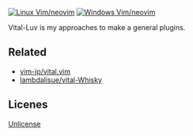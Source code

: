 [![Linux Vim/neovim](https://github.com/LumaKernel/vital-Luv/workflows/Linux%20Vim/neovim/badge.svg)](https://github.com/LumaKernel/vital-Luv/actions?query=workflow%3A%22Linux+Vim%2Fneovim%22)
[![Windows Vim/neovim](https://github.com/LumaKernel/vital-Luv/workflows/Windows%20Vim/neovim/badge.svg)](https://github.com/LumaKernel/vital-Luv/actions?query=workflow%3A%22Windows+Vim%2Fneovim%22)

Vital-Luv is my approaches to make a general plugins.


## Related

- [vim-jp/vital.vim](https://github.com/vim-jp/vital.vim)
- [lambdalisue/vital-Whisky](https://github.com/lambdalisue/vital-Whisky)

## Licenes

[Unlicense](https://unlicense.org)

